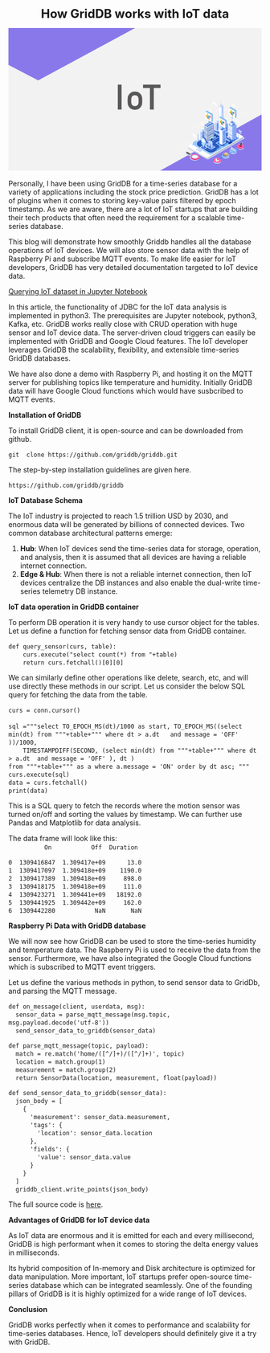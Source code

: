 
<font size="5"><center>**How GridDB works with IoT data**</center></font>

![alt_text](images/image1.png "image_tooltip")


Personally, I have been using GridDB for a time-series database for a variety of applications including the stock price prediction. GridDB has a lot of plugins when it comes to storing key-value pairs filtered by epoch timestamp. As we are aware, there are a lot of IoT startups that are building their tech products that often need the requirement for a scalable time-series database.

This blog will demonstrate how smoothly Griddb handles all the database operations of IoT devices. We will also store sensor data with the help of Raspberry Pi and subscribe MQTT events. To make life easier for IoT developers, GridDB has very detailed documentation targeted to IoT device data.

[Querying IoT dataset in Jupyter Notebook](https://docs.griddb.net/tutorial/jupyter/) 

In this article, the functionality of JDBC for the IoT data analysis is implemented in python3. The prerequisites are Jupyter notebook, python3, Kafka, etc.
GridDB works really close with CRUD operation with huge sensor and IoT device data. The server-driven cloud triggers can easily be implemented with GridDB and Google Cloud features. The IoT developer leverages GridDB the scalability, flexibility, and extensible time-series GridDB databases.

We have also done a demo with Raspberry Pi, and hosting it on the MQTT server for publishing topics like temperature and humidity. Initially GridDB data will have Google Cloud functions which would have susbcribed to MQTT events.

 
**Installation of GridDB**

To install GridDB client, it is open-source and can be downloaded from github.



```
git  clone https://github.com/griddb/griddb.git
```

The step-by-step installation guidelines are given here.


```
https://github.com/griddb/griddb
```

**IoT Database Schema**

The IoT industry is projected to reach 1.5 trillion USD by 2030, and enormous data will be generated by billions of connected devices. Two common database architectural patterns emerge:

1. **Hub**: When IoT devices send the time-series data for storage, operation, and analysis, then it is assumed that all devices are having a reliable internet connection.
2. **Edge & Hub**: When there is not a reliable internet connection, then IoT devices centralize the DB instances and also enable the dual-write time-series telemetry DB instance.


**IoT data operation in GridDB container**

To perform DB operation it is very handy to use cursor object for the tables. Let us define a function for fetching sensor data from GridDB container.



```
def query_sensor(curs, table):
    curs.execute("select count(*) from "+table)
    return curs.fetchall()[0][0]
```



We can similarly define other operations like delete, search, etc, and will use directly these methods in our script. Let us consider the below SQL query for fetching the data from the table.


```
curs = conn.cursor()
    
sql ="""select TO_EPOCH_MS(dt)/1000 as start, TO_EPOCH_MS((select min(dt) from """+table+""" where dt > a.dt   and message = 'OFF'  ))/1000,
    TIMESTAMPDIFF(SECOND, (select min(dt) from """+table+""" where dt > a.dt  and message = 'OFF' ), dt )
from """+table+""" as a where a.message = 'ON' order by dt asc; """
curs.execute(sql)
data = curs.fetchall()
print(data)
```



This is a SQL query to fetch the records where the motion sensor was turned on/off and sorting the values by timestamp. We can further use Pandas and Matplotlib for data analysis.

The data frame will look like this: \
`          On           Off  Duration`


```
0  1309416847  1.309417e+09      13.0
1  1309417097  1.309418e+09    1190.0
2  1309417389  1.309418e+09     898.0
3  1309418175  1.309418e+09     111.0
4  1309423271  1.309441e+09   18192.0
5  1309441925  1.309442e+09     162.0
6  1309442280           NaN       NaN

```

**Raspberry Pi Data with GridDB database**

We will now see how GridDB can be used to store the time-series humidity and temperature data. The Raspberry Pi is used to receive the data from the sensor. Furthermore, we have also integrated the Google Cloud functions which is subscribed to MQTT event triggers.

Let us define the various methods in python, to send sensor data to GridDb, and parsing the MQTT message.



```
def on_message(client, userdata, msg):
  sensor_data = parse_mqtt_message(msg.topic,    msg.payload.decode('utf-8'))
  send_sensor_data_to_griddb(sensor_data)
```



```
def parse_mqtt_message(topic, payload):
  match = re.match('home/([^/]+)/([^/]+)', topic)
  location = match.group(1)
  measurement = match.group(2)
  return SensorData(location, measurement, float(payload))
```



```
def send_sensor_data_to_griddb(sensor_data):
  json_body = [
    {
      'measurement': sensor_data.measurement,
      'tags': {
        'location': sensor_data.location
      },
      'fields': {
        'value': sensor_data.value
      }
    }
  ]
  griddb_client.write_points(json_body)
```


 
The full source code is [here](https://github.com/6vedant/GridDB-IoT-MQTT).

**Advantages of GridDB for IoT device data**

As IoT data are enormous and it is emitted for each and every millisecond, GridDB is high performant when it comes to storing the delta energy values in milliseconds.

Its hybrid composition of In-memory and Disk architecture is optimized for data manipulation. More important, IoT startups prefer open-source time-series database which can be integrated seamlessly. One of the founding pillars of GridDB is it is highly optimized for a wide range of IoT devices.

**Conclusion** 

GridDB works perfectly when it comes to performance and scalability for time-series databases. Hence, IoT developers should definitely give it a try with GridDB.
